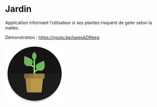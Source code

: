 # Jardin
Application informant l'utilsateur si ses plantes risquent de geler selon la météo.

Démonstration : https://youtu.be/lueeukDReeg



![alt text](https://raw.githubusercontent.com/Draake35/Jardin/master/app/src/main/res/mipmap-xxxhdpi/ic_launcher_round.png)
